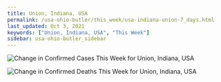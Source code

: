 ```yaml
---
title: Union, Indiana, USA
permalink: /usa-ohio-butler/this_week/usa-indiana-union-7_days.html
last_updated: Oct 3, 2021
keywords: ["Union, Indiana, USA", "This Week"]
sidebar: usa-ohio-butler_sidebar
---
```


![Change in Confirmed Cases This Week for Union, Indiana, USA](/covid_tracker/images/graphs/usa-indiana-union-delta_confirmed-7_days_graph.png)

![Change in Confirmed Deaths This Week for Union, Indiana, USA](/covid_tracker/images/graphs/usa-indiana-union-delta_deaths-7_days_graph.png)
